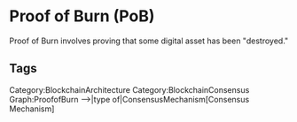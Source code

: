 # Proof of Burn (PoB)

Proof of Burn involves proving that some digital asset has been "destroyed."

## Tags

Category:BlockchainArchitecture
Category:BlockchainConsensus
Graph:ProofofBurn -->|type of|ConsensusMechanism[Consensus Mechanism]

